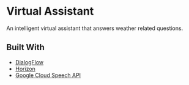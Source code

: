 # Virtual Assistant
An intelligent virtual assistant that answers weather related questions.

## Built With
* [DialogFlow](https://dialogflow.com/)
* [Horizon](https://github.com/Yalantis/Horizon)
* [Google Cloud Speech API](https://cloud.google.com/speech/)
